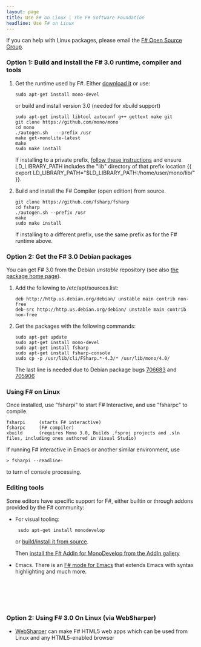 ```yaml
---
layout: page
title: Use F# on Linux | The F# Software Foundation
headline: Use F# on Linux
---
```


If you can help with Linux packages, please email the [F# Open Source Group](http://fsharp.github.com).

                                                                  
### Option 1: Build and install the F# 3.0 runtime, compiler and tools


1. Get the runtime used by F#. Either [download it](http://www.go-mono.com/mono-downloads/download.html) or use:

       sudo apt-get install mono-devel
   
   or build and install version 3.0 (needed for xbuild support)
   
       sudo apt-get install libtool autoconf g++ gettext make git
       git clone https://github.com/mono/mono
       cd mono
       ./autogen.sh   --prefix /usr
       make get-monolite-latest
       make
       sudo make install

   If installing to a private prefix, [follow these instructions](http://mono-project.com/Parallel_Mono_Environments) and ensure LD_LIBRARY_PATH includes the "lib" directory of that prefix location {{   export LD_LIBRARY_PATH="$LD_LIBRARY_PATH:/home/user/mono/lib/"  }}. 
   
2. Build and install the F# Compiler (open edition) from source. 

       git clone https://github.com/fsharp/fsharp
       cd fsharp
       ./autogen.sh --prefix /usr
       make
       sudo make install

   If installing to a different prefix, use the same prefix as for the F# runtime above.
   
### Option 2: Get the F# 3.0 Debian packages

You can get F# 3.0 from the Debian *unstable* repository (see also [the package home page](http://packages.qa.debian.org/f/fsharp.html)).

1. Add the following to /etc/apt/sources.list:

       deb http://http.us.debian.org/debian/ unstable main contrib non-free 
       deb-src http://http.us.debian.org/debian/ unstable main contrib non-free 
                       
2. Get the packages with the following commands:

       sudo apt-get update
       sudo apt-get install mono-devel
       sudo apt-get install fsharp
       sudo apt-get install fsharp-console
       sudo cp -p /usr/lib/cli/FSharp.*-4.3/* /usr/lib/mono/4.0/
       
   The last line is needed due to Debian package bugs [706683](http://bugs.debian.org/cgi-bin/bugreport.cgi?bug=706683) and [705906](http://bugs.debian.org/cgi-bin/bugreport.cgi?bug=705906) 


### Using F# on Linux

Once installed, use "fsharpi" to start F# Interactive, and use "fsharpc" to compile. 

    fsharpi     (starts F# interactive)
    fsharpc     (F# compiler)
    xbuild      (requires Mono 3.0, Builds .fsproj projects and .sln files, including ones authored in Visual Studio)

If running F# interactive in Emacs or another similar environment, use 
              
    > fsharpi --readline- 

to turn of console processing.                    

### Editing tools

Some editors have specific support for F#, either builtin or through addons provided by the F# community: 

* For visual tooling:

       sudo apt-get install monodevelop
  
  or [build/install it from source](http://github.com/mono/monodevelop).
  
  Then [install the F# AddIn for MonoDevelop from the AddIn gallery](http://fsharp.github.com/fsharpbinding) 

* Emacs. There is an [F# mode for Emacs](http://fsharp.github.com/fsharpbinding/) that extends Emacs with syntax highlighting and much more.

<br> </br>
<br> </br>

### Option 2: Using F# 3.0 On Linux (via WebSharper) 

* [WebSharper](http://www.websharper.com) can make F# HTML5 web apps which can be used from Linux and any HTML5-enabled browser

<br> </br>
<br> </br>


